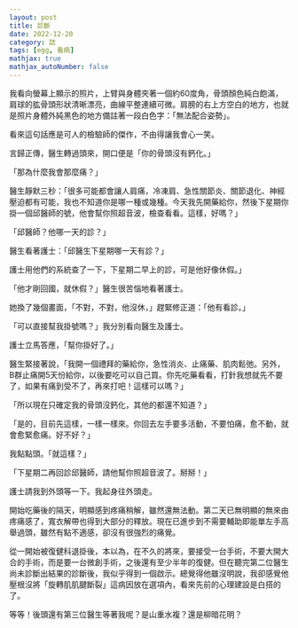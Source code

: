 ```yaml
---
layout: post
title: 診斷
date: 2022-12-20
category: 誌
tags: [egg, 看病]
mathjax: true
mathjax_autoNumber: false
---
```


我看向螢幕上顯示的照片，上臂與身體夾著一個約60度角，骨頭顏色純白飽滿，肩球的肱骨頭形狀清晰漂亮，曲線平整連續可微。肩膀的右上方空白的地方，也就是照片身體外純黑色的地方備註著一段白色字：「無法配合姿勢」。

<!--more-->

看來這句話應是可人的檢驗師的傑作，不由得讓我會心一笑。

言歸正傳，醫生轉過頭來，開口便是「你的骨頭沒有鈣化。」

「那為什麼我會那麼痛？」

醫生靜默三秒：「很多可能都會讓人肩痛，冷凍肩、急性關節炎、關節退化、神經壓迫都有可能，我也不知道你是哪一種或幾種。今天我先開藥給你，然後下星期你掛一個邱醫師的號，他會幫你照超音波，檢查看看。這樣，好嗎？」

「邱醫師？他哪一天的診？」

醫生看著護士：「邱醫生下星期哪一天有診？」

護士用他們的系統查了一下，下星期二早上的診，可是他好像休假。」

「他才剛回國，就休假？」醫生很苦惱地看著護士。

她換了幾個畫面，「不對，不對，他沒休，」趕緊修正道：「他有看診。」

「可以直接幫我掛號嗎？」我分別看向醫生及護士。

護士立馬答應，「幫你掛好了。」

醫生緊接著說，「我開一個禮拜的藥給你，急性消炎、止痛藥、肌肉鬆弛。另外，B群止痛開5天份給你，以後要吃可以自己買。你先吃藥看看，打針我想就先不要了，如果有痛到受不了，再來打吧！這樣可以嗎？」

「所以現在只確定我的骨頭沒鈣化，其他的都還不知道？」

「是的，目前先這樣，一樣一樣來。你回去左手要多活動，不要怕痛，愈不動，就會愈緊愈痛。好不好？」

我點點頭。「就這樣？」

「下星期二再回診邱醫師，請他幫你照超音波了。掰掰！」

護士請我到外頭等一下。我起身往外頭走。

開始吃藥後的隔天，明顯感到疼痛稍解，雖然還無法動。第二天已無明顯的無來由疼痛感了，寬衣解帶也得到大部分的釋放。現在已進步到不需要輔助即能單左手高舉過頭，雖然有點不適感，卻沒有很強烈的痛覺。

從一開始被復健科退掛後，本以為，在不久的將來，要接受一台手術，不要大開大合的手術，而是要一台微創手術，之後還有至少半年的復健。但在聽完第二位醫生尚未診斷出結果的診斷後，我似乎得到一個啟示。總覺得他雖沒明說，我卻感覺他壓根沒將「旋轉肌肌腱斷裂」這病因放在選項內，看來先前的心理建設是白搭的了。

等等！後頭還有第三位醫生等著我呢？是山重水複？還是柳暗花明？
